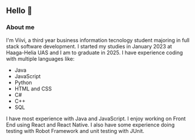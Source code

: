 ## Hello 🤗

### About me
I'm Viivi, a third year business information tecnology student majoring in full stack software development. I started my studies in January 2023 at Haaga-Helia UAS and I am to graduate in 2025. I have experience coding with  multiple languages like: 

- Java
- JavaScript
- Python
- HTML and CSS
- C#
- C++
- SQL

I have most experience with Java and JavaScript. I enjoy working on Front End using React and React Native. I also have some experience doing testing with Robot Framework and unit testing with JUnit.
<!--
**viivisalin/viivisalin** is a ✨ _special_ ✨ repository because its `README.md` (this file) appears on your GitHub profile.

Here are some ideas to get you started:

- 🔭 I’m currently working on ...
- 🌱 I’m currently learning ...
- 👯 I’m looking to collaborate on ...
- 🤔 I’m looking for help with ...
- 💬 Ask me about ...
- 📫 How to reach me: ...
- 😄 Pronouns: ...
- ⚡ Fun fact: ...
-->
